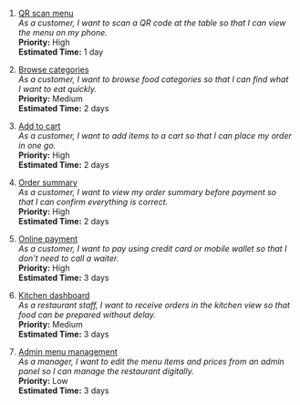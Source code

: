 1. [QR scan menu](./user_stories/qr_scan_menu.md)  
   *As a customer, I want to scan a QR code at the table so that I can view the menu on my phone.*  
   **Priority:** High  
   **Estimated Time:** 1 day

2. [Browse categories](./user_stories/browse_categories.md)  
   *As a customer, I want to browse food categories so that I can find what I want to eat quickly.*  
   **Priority:** Medium  
   **Estimated Time:** 2 days

3. [Add to cart](./user_stories/add_to_cart.md)  
   *As a customer, I want to add items to a cart so that I can place my order in one go.*  
   **Priority:** High  
   **Estimated Time:** 2 days

4. [Order summary](./user_stories/order_summary.md)  
   *As a customer, I want to view my order summary before payment so that I can confirm everything is correct.*  
   **Priority:** High  
   **Estimated Time:** 2 days

5. [Online payment](./user_stories/online_payment.md)  
   *As a customer, I want to pay using credit card or mobile wallet so that I don’t need to call a waiter.*  
   **Priority:** High  
   **Estimated Time:** 3 days

6. [Kitchen dashboard](./user_stories/kitchen_dashboard.md)  
   *As a restaurant staff, I want to receive orders in the kitchen view so that food can be prepared without delay.*  
   **Priority:** Medium  
   **Estimated Time:** 3 days

7. [Admin menu management](./user_stories/admin_menu.md)  
   *As a manager, I want to edit the menu items and prices from an admin panel so I can manage the restaurant digitally.*  
   **Priority:** Low  
   **Estimated Time:** 3 days
